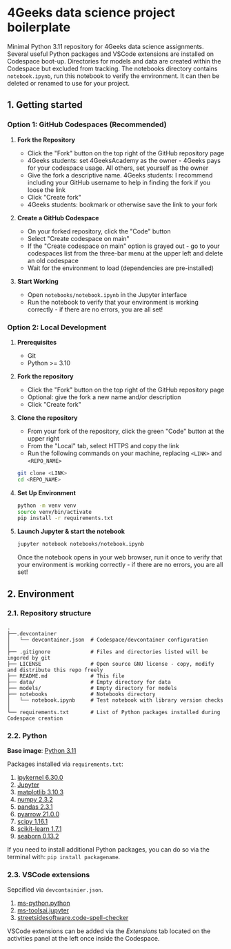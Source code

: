 # 4Geeks data science project boilerplate

Minimal Python 3.11 repository for 4Geeks data science assignments. Several useful Python packages and VSCode extensions are installed on Codespace boot-up. Directories for models and data are created within the Codespace but excluded from tracking. The notebooks directory contains `notebook.ipynb`, run this notebook to verify the environment. It can then be deleted or renamed to use for your project.

## 1. Getting started

### Option 1: GitHub Codespaces (Recommended)

1. **Fork the Repository**
   - Click the "Fork" button on the top right of the GitHub repository page
   - 4Geeks students: set 4GeeksAcademy as the owner - 4Geeks pays for your codespace usage. All others, set yourself as the owner
   - Give the fork a descriptive name. 4Geeks students: I recommend including your GitHub username to help in finding the fork if you loose the link
   - Click "Create fork"
   - 4Geeks students: bookmark or otherwise save the link to your fork

2. **Create a GitHub Codespace**
   - On your forked repository, click the "Code" button
   - Select "Create codespace on main"
   - If the "Create codespace on main" option is grayed out - go to your codespaces list from the three-bar menu at the upper left and delete an old codespace
   - Wait for the environment to load (dependencies are pre-installed)

3. **Start Working**
   - Open `notebooks/notebook.ipynb` in the Jupyter interface
   - Run the notebook to verify that your environment is working correctly - if there are no errors, you are all set!

### Option 2: Local Development

1. **Prerequisites**
   - Git
   - Python >= 3.10

2. **Fork the repository**
   - Click the "Fork" button on the top right of the GitHub repository page
   - Optional: give the fork a new name and/or description
   - Click "Create fork"

3. **Clone the repository**
   - From your fork of the repository, click the green "Code" button at the upper right
   - From the "Local" tab, select HTTPS and copy the link
   - Run the following commands on your machine, replacing `<LINK>` and `<REPO_NAME>`

   ```bash
   git clone <LINK>
   cd <REPO_NAME>
   ```

4. **Set Up Environment**

   ```bash
   python -m venv venv
   source venv/bin/activate
   pip install -r requirements.txt
   ```

5. **Launch Jupyter & start the notebook**
   ```bash
   jupyter notebook notebooks/notebook.ipynb
   ```

   Once the notebook opens in your web browser, run it once to verify that your environment is working correctly - if there are no errors, you are all set!

## 2. Environment

### 2.1. Repository structure

```text
.
├──.devcontainer
│   └── devcontainer.json  # Codespace/devcontainer configuration
│
├── .gitignore             # Files and directories listed will be ingored by git
├── LICENSE                # Open source GNU license - copy, modify and distribute this repo freely
├── README.md              # This file
├── data/                  # Empty directory for data
├── models/                # Empty directory for models
├── notebooks              # Notebooks directory
│   └── notebook.ipynb     # Test notebook with library version checks
│
└── requirements.txt       # List of Python packages installed during Codespace creation
```

### 2.2. Python
**Base image**: [Python 3.11](https://github.com/devcontainers/images/tree/main/src/python)

Packages installed via `requirements.txt`:

1. [ipykernel 6.30.0](https://pypi.org/project/ipykernel)
2. [Jupyter](https://jupyter.org)
3. [matplotlib 3.10.3](https://matplotlib.org/stable/index.html)
4. [numpy 2.3.2](https://numpy.org/doc/stable/index.html)
5. [pandas 2.3.1](https://pandas.pydata.org/docs)
6. [pyarrow 21.0.0](https://arrow.apache.org/docs/python/index.html)
7. [scipy 1.16.1](https://scipy.org)
8. [scikit-learn 1.7.1](https://scikit-learn.org/stable/index.html)
9. [seaborn 0.13.2](https://seaborn.pydata.org)

If you need to install additional Python packages, you can do so via the terminal with: `pip install packagename`.

### 2.3. VSCode extensions

Sepcified via `devcontainier.json`.

1. [ms-python.python](https://marketplace.visualstudio.com/items?itemName=ms-python.python)
2. [ms-toolsai.jupyter](https://marketplace.visualstudio.com/items?itemName=ms-toolsai.jupyter)
3. [streetsidesoftware.code-spell-checker](https://marketplace.visualstudio.com/items?itemName=streetsidesoftware.code-spell-checker)

VSCode extensions can be added via the *Extensions* tab located on the activities panel at the left once inside the Codespace.
